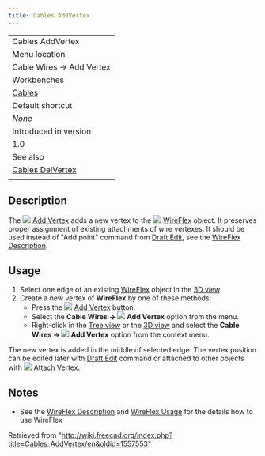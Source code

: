 ```yaml
---
title: Cables AddVertex
---
```


|                                                          |
| -------------------------------------------------------- |
| Cables AddVertex                                         |
| Menu location                                            |
| Cable Wires → Add Vertex                                 |
| Workbenches                                              |
| [Cables](/Cables_Workbench "Cables Workbench")           |
| Default shortcut                                         |
| _None_                                                   |
| Introduced in version                                    |
| 1.0                                                      |
| See also                                                 |
| [Cables DelVertex](/Cables_DelVertex "Cables DelVertex") |
|                                                          |

## Description

The ![](/images/Cables_AddVertex.svg) [Add Vertex](/Cables_AddVertex "Cables AddVertex") adds a new vertex to the ![](/images/Cables_WireFlex.svg) [WireFlex](/Cables_WireFlex "Cables WireFlex") object. It preserves proper assignment of existing attachments of wire vertexes. It should be used instead of "Add point" command from [Draft Edit](/Draft_Edit "Draft Edit"), see the [WireFlex Description](/Cables_WireFlex#Description "Cables WireFlex").

## Usage

1. Select one edge of an existing [WireFlex](/Cables_WireFlex "Cables WireFlex") object in the [3D view](/3D_view "3D view").
2. Create a new vertex of **WireFlex** by one of these methods:
   - Press the ![](/images/Cables_AddVertex.svg) [Add Vertex](/Cables_AddVertex "Cables AddVertex") button.
   - Select the **Cable Wires → ![](/images/Cables_AddVertex.svg) Add Vertex** option from the menu.
   - Right-click in the [Tree view](/Tree_view "Tree view") or the [3D view](/3D_view "3D view") and select the **Cable Wires → ![](/images/Cables_AddVertex.svg) Add Vertex** option from the context menu.

The new vertex is added in the middle of selected edge. The vertex position can be edited later with [Draft Edit](/Draft_Edit "Draft Edit") command or attached to other objects with ![](/images/Cables_AttachVertex.svg) [Attach Vertex](/Cables_AttachVertex "Cables AttachVertex").

## Notes

- See the [WireFlex Description](/Cables_WireFlex#Description "Cables WireFlex") and [WireFlex Usage](/Cables_WireFlex#Usage "Cables WireFlex") for the details how to use WireFlex

Retrieved from "<http://wiki.freecad.org/index.php?title=Cables_AddVertex/en&oldid=1557553>"
